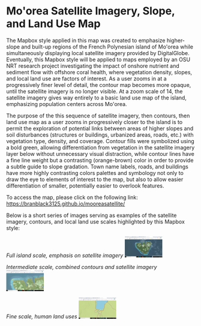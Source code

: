 # Mo'orea Satellite Imagery, Slope, and Land Use Map #

The Mapbox style applied in this map was created to emphasize higher-slope and built-up regions of the French Polynesian island of Mo'orea while simultaneously displaying local satellite imagery provided by DigitalGlobe. Eventually, this Mapbox style will be applied to maps employed by an OSU NRT research project investigating the impact of onshore nutrient and sediment flow with offshore coral health, where vegetation density, slopes, and local land use are factors of interest. As a user zooms in at a progressively finer level of detail, the contour map becomes more opaque, until the satellite imagery is no longer visible. At a zoom scale of 14, the satellite imagery gives way entirely to a basic land use map of the island, emphasizing population centers across Mo'orea.

The purpose of the this sequence of satellite imagery, then contours, then land use map as a user zooms in progressively closer to the island is to permit the exploration of potential links between areas of higher slopes and soil disturbances (structures or buildings, urbanized areas, roads, etc.) with vegetation type, density, and coverage. Contour fills were symbolized using a bold green, allowing differentiation from vegetation in the satellite imagery layer below without unnecessary visual distraction, while contour lines have a fine line weight but a contrasting (orange-brown) color in order to provide a subtle guide to slope gradation. Town name labels, roads, and buildings have more highly contrasting colors palettes and symbology not only to draw the eye to elements of interest to the map, but also to allow easier differentiation of smaller, potentially easier to overlook features.

To access the map, please click on the following link: https://branblack3125.github.io/mooreasatellite/



Below is a short series of images serving as examples of the satellite imagery, contours, and local land use scales highlighted by this Mapbox style:


*Full island scale, emphasis on satellite imagery*
<img src="img/satellite.png" alt="Drawing" style="text-align: left; width: 100px"/>


*Intermediate scale, combined contours and satellite imagery*
<img src="img/intermediate.png" alt="Drawing" style="text-align: center; width: 100px"/>


*Fine scale, human land uses*
<img src="img/close.png" alt="Drawing" style="text-align: right; width: 100px"/>
